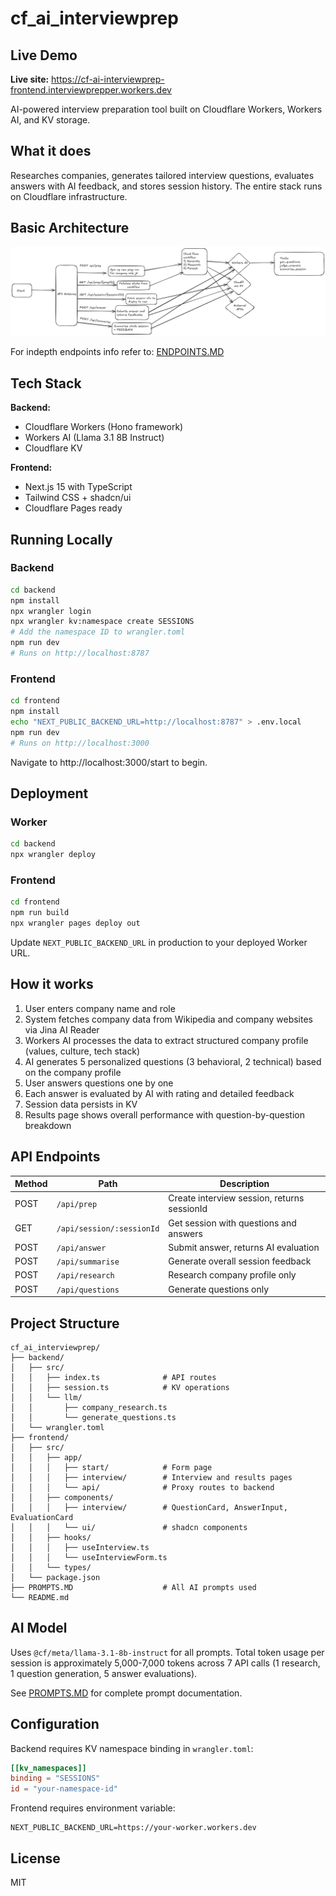 # cf_ai_interviewprep

## Live Demo

**Live site:** https://cf-ai-interviewprep-frontend.interviewprepper.workers.dev

AI-powered interview preparation tool built on Cloudflare Workers, Workers AI, and KV storage.

## What it does

Researches companies, generates tailored interview questions, evaluates answers with AI feedback, and stores session history. The entire stack runs on Cloudflare infrastructure.

## Basic Architecture 

![Top down overview](./images/basic_architecture.png)

For indepth endpoints info refer to: [ENDPOINTS.MD](./docs/endpoints.md)
## Tech Stack

**Backend:**
- Cloudflare Workers (Hono framework)
- Workers AI (Llama 3.1 8B Instruct)
- Cloudflare KV

**Frontend:**
- Next.js 15 with TypeScript
- Tailwind CSS + shadcn/ui
- Cloudflare Pages ready

## Running Locally

### Backend

```bash
cd backend
npm install
npx wrangler login
npx wrangler kv:namespace create SESSIONS
# Add the namespace ID to wrangler.toml
npm run dev
# Runs on http://localhost:8787
```

### Frontend

```bash
cd frontend
npm install
echo "NEXT_PUBLIC_BACKEND_URL=http://localhost:8787" > .env.local
npm run dev
# Runs on http://localhost:3000
```

Navigate to http://localhost:3000/start to begin.

## Deployment

### Worker
```bash
cd backend
npx wrangler deploy
```

### Frontend
```bash
cd frontend
npm run build
npx wrangler pages deploy out
```

Update `NEXT_PUBLIC_BACKEND_URL` in production to your deployed Worker URL.

## How it works

1. User enters company name and role
2. System fetches company data from Wikipedia and company websites via Jina AI Reader
3. Workers AI processes the data to extract structured company profile (values, culture, tech stack)
4. AI generates 5 personalized questions (3 behavioral, 2 technical) based on the company profile
5. User answers questions one by one
6. Each answer is evaluated by AI with rating and detailed feedback
7. Session data persists in KV
8. Results page shows overall performance with question-by-question breakdown

## API Endpoints

| Method | Path | Description |
|--------|------|-------------|
| POST | `/api/prep` | Create interview session, returns sessionId |
| GET | `/api/session/:sessionId` | Get session with questions and answers |
| POST | `/api/answer` | Submit answer, returns AI evaluation |
| POST | `/api/summarise` | Generate overall session feedback |
| POST | `/api/research` | Research company profile only |
| POST | `/api/questions` | Generate questions only |

## Project Structure

```
cf_ai_interviewprep/
├── backend/
│   ├── src/
│   │   ├── index.ts              # API routes
│   │   ├── session.ts            # KV operations
│   │   └── llm/
│   │       ├── company_research.ts
│   │       └── generate_questions.ts
│   └── wrangler.toml
├── frontend/
│   ├── src/
│   │   ├── app/
│   │   │   ├── start/            # Form page
│   │   │   ├── interview/        # Interview and results pages
│   │   │   └── api/              # Proxy routes to backend
│   │   ├── components/
│   │   │   ├── interview/        # QuestionCard, AnswerInput, EvaluationCard
│   │   │   └── ui/               # shadcn components
│   │   ├── hooks/
│   │   │   ├── useInterview.ts
│   │   │   └── useInterviewForm.ts
│   │   └── types/
│   └── package.json
├── PROMPTS.MD                    # All AI prompts used
└── README.md
```

## AI Model

Uses `@cf/meta/llama-3.1-8b-instruct` for all prompts. Total token usage per session is approximately 5,000-7,000 tokens across 7 API calls (1 research, 1 question generation, 5 answer evaluations).

See [PROMPTS.MD](./PROMPTS.MD) for complete prompt documentation.


## Configuration

Backend requires KV namespace binding in `wrangler.toml`:

```toml
[[kv_namespaces]]
binding = "SESSIONS"
id = "your-namespace-id"
```

Frontend requires environment variable:

```
NEXT_PUBLIC_BACKEND_URL=https://your-worker.workers.dev
```

## License

MIT
